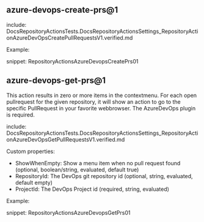 ## azure-devops-create-prs@1

include: DocsRepositoryActionsTests.DocsRepositoryActionsSettings_RepositoryActionAzureDevOpsCreatePullRequestsV1.verified.md

Example:

snippet: RepositoryActionsAzureDevopsCreatePrs01

## azure-devops-get-prs@1

This action results in zero or more items in the contextmenu. For each open pullrequest for the given repository, it will show an action to go to the specific PullRequest in your favorite webbrowser.
The AzureDevOps plugin is required.

include: DocsRepositoryActionsTests.DocsRepositoryActionsSettings_RepositoryActionAzureDevOpsGetPullRequestsV1.verified.md

Custom properties:

- ShowWhenEmpty: Show a menu item when no pull request found (optional, boolean/string, evaluated, default true)
- RepositoryId: The DevOps git repository id (optional, string, evaluated, default empty)
- ProjectId: The DevOps Project id (required, string, evaluated)

Example:

snippet: RepositoryActionsAzureDevopsGetPrs01
